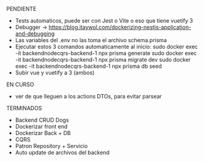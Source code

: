 PENDIENTE
* Tests automaticos, puede ser con Jest o Vite o eso que tiene vuetify 3 
* Debugger -> https://blog.itaywol.com/dockerizing-nestjs-application-and-debugging
* Las variables del .env no las toma el archivo schema.prisma
* Ejecutar estos 3 comandos automaticamente al inicio:
    sudo docker exec -it backendnodecqrs-backend-1 npx prisma generate
    sudo docker exec -it backendnodecqrs-backend-1 npx prisma migrate dev
    sudo docker exec -it backendnodecqrs-backend-1 npx prisma db seed
* Subir vue y vuetify a 3 (ambos)

EN CURSO
* ver de que lleguen a los actions DTOs, para evitar parsear

TERMINADOS
* Backend CRUD Dogs
* Dockerizar front end
* Dockerizar Back + DB
* CQRS
* Patron Repository  + Servicio
* Auto update de archivos del backend